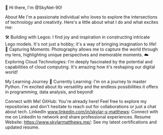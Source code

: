 👋 Hi there, I'm @SkyNet-90!

About Me
I'm a passionate individual who loves to explore the intersections of technology and creativity. Here's a little about what I do and what excites me:

🛠️ Building with Legos: I find joy and inspiration in constructing intricate Lego models. It's not just a hobby; it's a way of bringing imagination to life!
📸 Capturing Moments: Photography allows me to capture the world through my lens, highlighting unique perspectives and memorable moments.
☁️ Exploring Cloud Technologies: I'm deeply fascinated by the potential and capabilities of cloud computing. It's amazing how it's reshaping our digital world!

My Learning Journey
🌱 Currently Learning: I'm on a journey to master Python. I'm excited about its versatility and the endless possibilities it offers in programming, data analysis, and beyond!

Connect with Me!
GitHub: You're already here! Feel free to explore my repositories and don't hesitate to reach out for collaborations or just a chat about tech.
LinkedIn www.linkedin.com/in/skylar-s-matthews: Connect with me on LinkedIn to network and share professional experiences.
Resume Website: https://www.skylarmatthews.me/: See my latest certifications and updated resume. 
